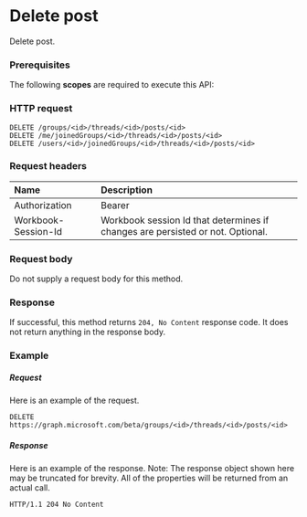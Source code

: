 # Delete post

Delete post.
### Prerequisites
The following **scopes** are required to execute this API: 
### HTTP request
<!-- { "blockType": "ignored" } -->
```http
DELETE /groups/<id>/threads/<id>/posts/<id>
DELETE /me/joinedGroups/<id>/threads/<id>/posts/<id>
DELETE /users/<id>/joinedGroups/<id>/threads/<id>/posts/<id>

```
### Request headers
| Name       | Description|
|:---------------|:----------|
| Authorization  | Bearer <code>|
| Workbook-Session-Id  | Workbook session Id that determines if changes are persisted or not. Optional.|

### Request body
Do not supply a request body for this method.


### Response
If successful, this method returns `204, No Content` response code. It does not return anything in the response body.

### Example
##### Request
Here is an example of the request.
<!-- {
  "blockType": "request",
  "name": "delete_post"
}-->
```http
DELETE https://graph.microsoft.com/beta/groups/<id>/threads/<id>/posts/<id>
```
##### Response
Here is an example of the response. Note: The response object shown here may be truncated for brevity. All of the properties will be returned from an actual call.
<!-- {
  "blockType": "response",
  "truncated": true
} -->
```http
HTTP/1.1 204 No Content
```

<!-- uuid: 8fcb5dbc-d5aa-4681-8e31-b001d5168d79
2015-10-25 14:57:30 UTC -->
<!-- {
  "type": "#page.annotation",
  "description": "Delete post",
  "keywords": "",
  "section": "documentation",
  "tocPath": ""
}-->